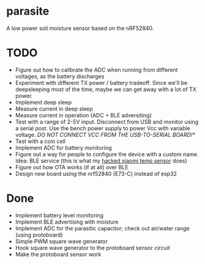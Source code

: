 # parasite
A low power soil moisture sensor based on the nRF52840.

# TODO
* Figure out how to calibrate the ADC when running from different voltages, as the battery discharges
* Experiment with different TX power / battery tradeoff. Since we'll be deepsleeping most of the time, maybe we can get away with a lot of TX power.
* Implement deep sleep
* Measure current in deep sleep
* Measure current in operation (ADC + BLE adversiting)
* Test with a range of 2-5V input. Disconnect from USB and monitor using a serial post. Use the bench power supply to power Vcc with variable voltage. *DO NOT CONNECT VCC FROM THE USB-TO-SERIAL BOARD!**
* Test with a coin cell
* Implement ADC for battery monitoring
* Figure out a way for people to configure the device with a custom name. Idea: BLE service (this is what my [hacked xiaomi temp sensor](https://github.com/atc1441/ATC_MiThermometer) does)
* Figure out how OTA works (if at all) over BLE
* Design new board using the nrf52840 (E73-C) instead of esp32

# Done
* Implement battery level monitoring
* Implement BLE advertising with moisture
* Implement ADC for the parasitic capacitor; check out air/water range (using protoboard)
* Simple PWM square wave generator
* Hook square wave generator to the protoboard sensor circuit
* Make the protoboard sensor work
